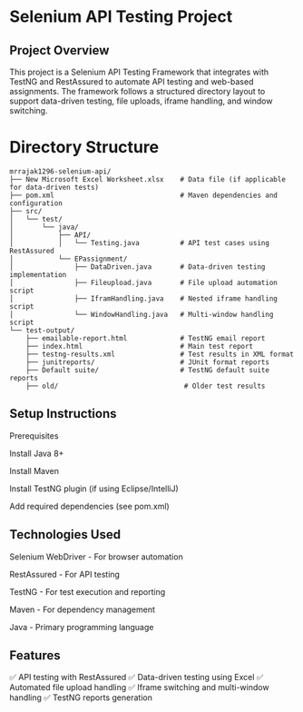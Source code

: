 # Selenium API Testing Project

## Project Overview

This project is a Selenium API Testing Framework that integrates with TestNG and RestAssured to automate API testing and web-based assignments. The framework follows a structured directory layout to support data-driven testing, file uploads, iframe handling, and window switching.

# Directory Structure
~~~
mrrajak1296-selenium-api/
├── New Microsoft Excel Worksheet.xlsx    # Data file (if applicable for data-driven tests)
├── pom.xml                               # Maven dependencies and configuration
├── src/
│   └── test/
│       └── java/
│           ├── API/
│           │   └── Testing.java          # API test cases using RestAssured
│           └── EPassignment/
│               ├── DataDriven.java       # Data-driven testing implementation
│               ├── Fileupload.java       # File upload automation script
│               ├── IframHandling.java    # Nested iframe handling script
│               └── WindowHandling.java   # Multi-window handling script
└── test-output/
    ├── emailable-report.html             # TestNG email report
    ├── index.html                        # Main test report
    ├── testng-results.xml                # Test results in XML format
    ├── junitreports/                     # JUnit format reports
    ├── Default suite/                    # TestNG default suite reports
    ├── old/                               # Older test results
~~~
## Setup Instructions

Prerequisites

Install Java 8+

Install Maven

Install TestNG plugin (if using Eclipse/IntelliJ)

Add required dependencies (see pom.xml)

## Technologies Used

Selenium WebDriver - For browser automation

RestAssured - For API testing

TestNG - For test execution and reporting

Maven - For dependency management

Java - Primary programming language

## Features

✅ API testing with RestAssured
✅ Data-driven testing using Excel
✅ Automated file upload handling
✅ Iframe switching and multi-window handling
✅ TestNG reports generation
